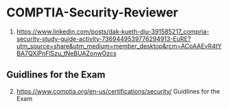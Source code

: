 # COMPTIA-Security-Reviewer


1. https://www.linkedin.com/posts/dak-kueth-diu-391585217_compria-security-study-guide-activity-7369449539776294913-EuRE?utm_source=share&utm_medium=member_desktop&rcm=ACoAAEvR4tYBA7QXiPnFlSzu_tNeBUAZonwOzcs
## Guidlines for the Exam
2. https://www.comptia.org/en-us/certifications/security/ Guidlines for the Exam

